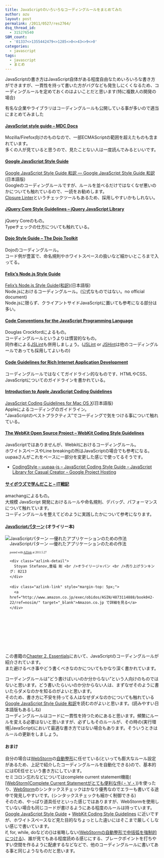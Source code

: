 ```yaml
---
title: JavaScriptのいろいろなコーディングルールをまとめてみた
author: azu
layout: post
permalink: /2011/0527/res2764/
dsq_thread_id:
  - 315276540
SBM_count:
  - '01337<>1355442479<>1285<>0<>43<>9<>0'
categories:
  - javascript
tags:
  - javascript
  - まとめ
---
```

JavaScriptの書き方はJavaScript自体がある程度自由なためいろいろな書き方ができますが、一貫性を持って書いた方がバグなども発生しにくくなるため、コーディングルールを定めておくのはよいことだと思います(特に複数人の開発の場合)

有名な企業やライブラリはコーディングルールも公開している事が多いので適当にまとめてみました

#### [JavaScript style guide &#8211; MDC Docs][1]

Mozilla/Firefox向けのものなので、一部ECMAScriptの範囲を超えたものも含まれています。   
多くの人が見ていると思うので、見たことない人は一度読んでみるといいです。

#### [Google JavaScript Style Guide][2]

[Google JavaScript Style Guide 和訳 — Google JavaScript Style Guide 和訳][3](日本語版)   
Googleのコーディングルールですが、ルールを並べるだけではなくなぜ悪いのかについても触れているので、一読をお勧めします。   
[Closure Linter][4]というチェックツールもあるため、採用しやすいかもしれない。

#### [JQuery Core Style Guidelines &#8211; jQuery JavaScript Library][5]

jQuery Coreのもの。   
Typeチェックの仕方についても触れている。

#### [Dojo Style Guide &#8211; The Dojo Toolkit][6]

Dojoのコーディングルール。   
コード例が豊富で、命名規則やホワイトスペースの扱いなど細かいところまで入ってる。

#### [Felix&#8217;s Node.js Style Guide][7]

[Felix&#8217;s Node.js Style Guide(和訳)][8](日本語版)   
Node.jsにおけるコーディングルール。(公式なものではない。no official document)   
Node.jsに限らず、クライアントサイドJavaScriptに置いても参考になる部分は多い。

#### [Code Conventions for the JavaScript Programming Language][9]

Douglas Crockfordによるもの。   
コーディングルールというよりは慣習的なもの。   
同作者による[JSLint][10]も併用しましょう。([JSLint][10] or [JSHint][11]は他のコーディングルールであっても採用してよいもの)

#### [Code Guidelines for Rich Internet Application Development][12]

コーディングルールではなくてガイドライン的なものです、HTMLやCSS、JavaScriptについてのガイドラインを書かれている。

#### [Introduction to Apple JavaScript Coding Guidelines][13]

[JavaScript Coding Guidelines for Mac OS X][14](日本語版)   
Appleによるコーディングのガイドライン。   
&#8220;JavaScriptのベストプラクティス&#8221;でコーディングで気をつける事について触れている。

#### [The WebKit Open Source Project &#8211; WebKit Coding Style Guidelines][15]

JavaScriptではありませんが、Webkitにおけるコーディングルール。   
ホワイトスペースやLine breakingの所はJavaScriptの場合でも参考になる。   
uupaaさんがこれをベースに一部分を変更した感じで使ってるそうです。

*   [CodingStyle &#8211; uupaa-js &#8211; JavaScript Coding Style Guide &#8211; JavaScript Library for Casual Creator &#8211; Google Project Hosting][16]

#### [サイボウズで学んだこと &#8211; IT戦記][17]

amachangによるもの。   
大規模 JavaScript 開発におけるルールや命名規則、デバッグ、パフォーマンスについて触れています。   
コーディングルールを整えてどのように実践したかについて参考になります。

#### [JavaScriptパターン][18] (オライリー本)

#### 

<div class="azlink-box" style="margin-bottom: 0px;">
  <div class="azlink-image" style="float: left;">
    <a name="azlinklink" href="http://www.amazon.co.jp/exec/obidos/ASIN/4873114888/book042-22/ref=nosim/" target="_blank"></a><img style="border-style: none;" src="http://ecx.images-amazon.com/images/I/51ZoMJ%2BrLhL._SL160_.jpg" alt="JavaScriptパターン ―優れたアプリケーションのための作法" />
  </div>
  
  <div class="azlink-info" style="line-height: 120%; float: left; margin-left: 15px;">
    <div class="azlink-name" style="line-height: 120%; margin-bottom: 10px;">
      <a name="azlinklink" href="http://www.amazon.co.jp/exec/obidos/ASIN/4873114888/book042-22/ref=nosim/" target="_blank"></a>JavaScriptパターン ―優れたアプリケーションのための作法</p> <div class="azlink-powered-date" style="line-height: 120%; margin-top: 5px; font-family: verdana; font-size: 7pt;">
        posted with <a href="http://sakuratan.biz/azlink/dp/JavaScript%E3%83%91%E3%82%BF%E3%83%BC%E3%83%B3%20%E2%80%95%E5%84%AA%E3%82%8C%E3%81%9F%E3%82%A2%E3%83%97%E3%83%AA%E3%82%B1%E3%83%BC%E3%82%B7%E3%83%A7%E3%83%B3%E3%81%AE%E3%81%9F%E3%82%81%E3%81%AE%E4%BD%9C%E6%B3%95/4873114888/book042-22" target="_blank">AZlink</a> at 2011.5.27
      </div>
    </div>
    
    <div class="azlink-detail">
      Stoyan Stefanov,豊福 剛 <br />オライリージャパン <br />売り上げランキング: 8213
    </div>
    
    <div class="azlink-link" style="margin-top: 5px;">
      <a href="http://www.amazon.co.jp/exec/obidos/ASIN/4873114888/book042-22/ref=nosim/" target="_blank">Amazon.co.jp で詳細を見る</a>
    </div>
  </div>
</div>

&nbsp;

&nbsp;

&nbsp;

&nbsp;

&nbsp;

この書籍の[Chapter 2. Essentials][19]において、JavaScriptのコーディングルールが紹介されています。   
また避けるべき事やどう書くべきなのかについてもかなり深く書かれています。

コーディングルールは&#8221;どう書けばいいのか分からない&#8221;という人向けのものではないと思います。どう書いたらいいのか分からない人は、まずなぜそのように書いたらダメなのかを知るのがよいと思います。   
そのため、書き方に不安を持ってる人はなぜダメなのかについても触れている[Google JavaScript Style Guide 和訳][3]を読むのがよいと思います。(読みやすい日本語版もあるしね)   
コーディングルールはコードに一貫性を持つためにあると思います。頻繁にルールを変える必要はないと思いますが、必ずしもそのルールが、その時の(実行環境|JavaScript)において最適な書き方ではない場合もあります。そういうときはルールの更新をしましょう。

#### おまけ

自分の場合は[WebStorm][20]の[自動整形][21]に任せている(といっても膨大なルール設定があるため、上記で紹介したコーディングルールを自動化できる)ので、基本的にはIDE任せという書き方にしています。   
セミコロン忘れなどについてはcomplete current statement機能([ [WebStorm]Complete Current Statementがとても便利な件(・∀・)][22])を使ったり、[WebStorm][20]のシンタックスチェックはかなり優秀なのでエラーも書いてる途中で発見しやすいです。(シンタックスチェックも細かく制御できる)   
そのため、やっぱり道具任せといった感じではありますが、WebStormを使用していない場合も同じコードが書けるようにある程度のルールは持っています。   
[Google JavaScript Style Guide][2] + [WebKit Coding Style Guidelines][15] に近いですが、ホワイトスペースなど見た目的なちょっとした違いにはそこまで厳しくしない感じで書いています。   
if, for, while, doなどの{}は省略しない([WebStormの自動整形で中括弧を強制的につける][23])、誰が見てもある程度読める感じにする、ブレークポイントを打ちやすい空間を作るように配慮するなどなどで、他のコーディングルールに書いてある事と同じようなものだと思います。

 [1]: https://developer.mozilla.org/ja/JavaScript_style_guide
 [2]: http://google-styleguide.googlecode.com/svn/trunk/javascriptguide.xml
 [3]: http://cou929.nu/data/google_javascript_style_guide/
 [4]: http://code.google.com/intl/ja/closure/utilities/docs/linter_howto.html
 [5]: http://docs.jquery.com/JQuery_Core_Style_Guidelines
 [6]: http://dojotoolkit.org/community/styleGuide
 [7]: http://nodeguide.com/style.html
 [8]: http://popkirby.github.com/contents/nodeguide/style.html
 [9]: http://javascript.crockford.com/code.html
 [10]: http://www.jslint.com/
 [11]: http://www.jshint.com/
 [12]: http://jibbering.com/faq/notes/code-guidelines/
 [13]: https://developer.apple.com/library/mac/#documentation/ScriptingAutomation/Conceptual/JSCodingGuide/Introduction/Introduction.html
 [14]: http://developer.apple.com/jp/documentation/ScriptingAutomation/Conceptual/JSCodingGuide/
 [15]: http://www.webkit.org/coding/coding-style.html
 [16]: http://code.google.com/p/uupaa-js/wiki/CodingStyle
 [17]: http://d.hatena.ne.jp/amachang/20100917/1284700700
 [18]: http://www.amazon.co.jp/exec/obidos/ASIN/4873114888/book042-22/ref=nosim/
 [19]: http://efcl.info/adiary/JavaScriptPatterns/Chapter2Essentials
 [20]: http://www.jetbrains.com/webstorm/
 [21]: http://efcl.info/2010/1027/res2023/
 [22]: http://blog.livedoor.jp/okashi1/archives/51751259.html
 [23]: http://www.memetodo.co.cc/2011/05/webstorm_29.html